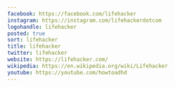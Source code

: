 ```yaml
---
facebook: https://facebook.com/lifehacker
instagram: https://instagram.com/lifehackerdotcom
logohandle: lifehacker
posted: true
sort: lifehacker
title: lifehacker
twitter: lifehacker
website: https://lifehacker.com/
wikipedia: https://en.wikipedia.org/wiki/Lifehacker
youtube: https://youtube.com/howtoadhd
---
```

